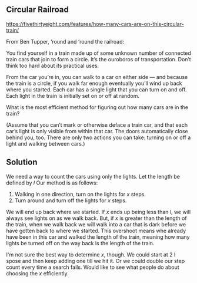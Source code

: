 ## Circular Railroad

https://fivethirtyeight.com/features/how-many-cars-are-on-this-circular-train/

From Ben Tupper, ‘round and ‘round the railroad:

You find yourself in a train made up of some unknown number of connected train cars that join to form a circle. It’s the ouroboros of transportation. Don’t think too hard about its practical uses.

From the car you’re in, you can walk to a car on either side — and because the train is a circle, if you walk far enough eventually you’ll wind up back where you started. Each car has a single light that you can turn on and off. Each light in the train is initially set on or off at random.

What is the most efficient method for figuring out how many cars are in the train?

(Assume that you can’t mark or otherwise deface a train car, and that each car’s light is only visible from within that car. The doors automatically close behind you, too. There are only two actions you can take: turning on or off a light and walking between cars.)

## Solution

We need a way to count the cars using only the lights. Let the length be defined by *l* Our method is as follows:

1. Walking in one direction, turn on the lights for *x* steps.
2. Turn around and turn off the lights for *x* steps.

We will end up back where we started.  If *x* ends up being less than *l*, we will always see lights on as we walk back. But, if *x* is greater than the length of the train, when we walk back we will walk into a car that is dark before we have gotten back to where we started. This overshoot means whe already have been in this car and walked the length of the train, meaning how many lights be turned off on the way back is the length of the train.

I'm not sure the best way to determine *x*, though. We could start at 2 I spose and then keep adding one till we hit it. Or we could double our step count every time a search fails. Would like to see what people do about choosing the *x* efficiently.